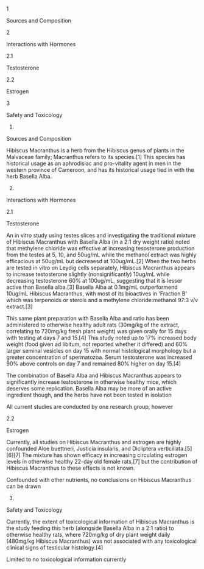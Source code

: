1

Sources and Composition

2

Interactions with Hormones

2.1

Testosterone

2.2

Estrogen

3

Safety and Toxicology

1.

Sources and Composition

Hibiscus Macranthus is a herb from the Hibiscus genus of plants in the Malvaceae family; Macranthus refers to its species.[1] This species has historical usage as an aphrodisiac and pro-vitality agent in men in the western province of Cameroon, and has its historical usage tied in with the herb Basella Alba.

2.

Interactions with Hormones

2.1

Testosterone

An in vitro study using testes slices and investigating the traditional mixture of Hibiscus Macranthus with Basella Alba (in a 2:1 dry weight ratio) noted that methylene chloride was effective at increasing tesosterone production from the testes at 5, 10, and 50ug/mL while the methanol extract was highly efficacious at 50ug/mL but decreaesd at 100ug/mL.[2] When the two herbs are tested in vitro on Leydig cells separately, Hibiscus Macranthus appears to increase testosterone slightly (nonsignificantly) 10ug/mL while decreasing testosterone 60% at 100ug/mL, suggesting that it is lesser active than Basella alba.[3] Basella Alba at 0.1mg/mL outperformend 10ug/mL Hibiscus Macranthus, with most of its bioactives in 'Fraction B' which was terpenoids or sterols and a methylene chloride:methanol 97:3 v/v extract.[3] 

This same plant preparation with Basella Alba and ratio has been administered to otherwise healthy adult rats (30mg/kg of the extract, correlating to 720mg/kg fresh plant weight) was given orally for 15 days with testing at days 7 and 15.[4] This study noted up to 17% increased body weight (food given ad libitum, not reported whether it differed) and 60% larger seminal vesicles on day 15 with normal histological morphology but a greater concentration of spermatozoa. Serum testosterone was increased 90% above controls on day 7 and remained 80% higher on day 15.[4]

The combination of Basella Alba and Hibiscus Macranthus appears to significantly increase testosterone in otherwise healthy mice, which deserves some replication. Basella Alba may be more of an active ingredient though, and the herbs have not been tested in isolation

All current studies are conducted by one research group, however

2.2

Estrogen

Currently, all studies on Hibiscus Macranthus and estrogen are highly confounded Aloe buettneri, Justicia insularis, and Dicliptera verticillata.[5][6][7] The mixture has shown efficacy in increasing circulating estrogen levels in otherwise healthy 22-day old female rats,[7] but the contribution of Hibiscus Macranthus to these effects is not known.

Confounded with other nutrients, no conclusions on Hibiscus Macranthus can be drawn

3.

Safety and Toxicology

Currently, the extent of toxicological information of Hibiscus Macranthus is the study feeding this herb (alongside Basella Alba in a 2:1 ratio) to otherwise healthy rats, where 720mg/kg of dry plant weight daily (480mg/kg Hibiscus Macranthus) was not associated with any toxicological clinical signs of testicular histology.[4]

Limited to no toxicological information currently

